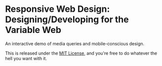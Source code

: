 # Responsive Web Design: Designing/Developing for the Variable Web

An interactive demo of media queries and mobile-conscious design.

This is released under the [MIT License][1], and you're free to do 
whatever the hell you want with it.

[1]: http://opensource.org/licenses/mit-license.php

